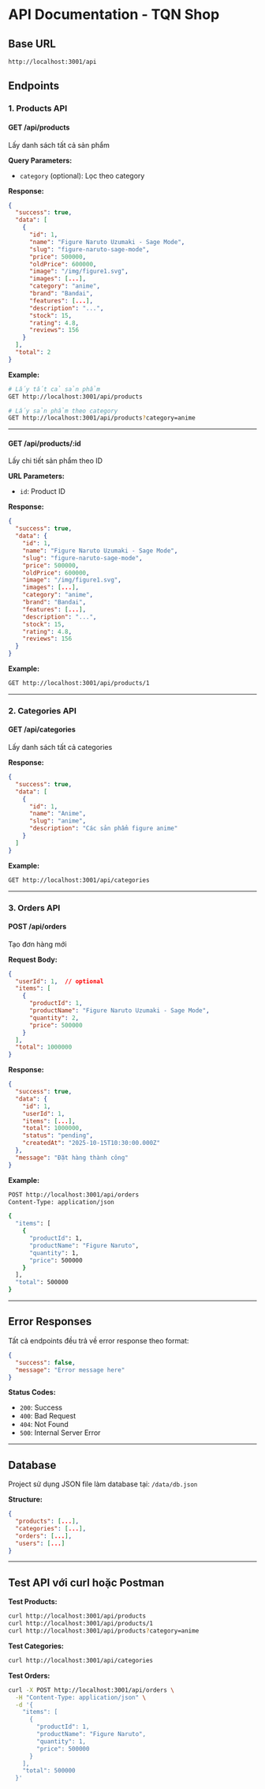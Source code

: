 # API Documentation - TQN Shop

## Base URL
```
http://localhost:3001/api
```

## Endpoints

### 1. Products API

#### GET /api/products
Lấy danh sách tất cả sản phẩm

**Query Parameters:**
- `category` (optional): Lọc theo category

**Response:**
```json
{
  "success": true,
  "data": [
    {
      "id": 1,
      "name": "Figure Naruto Uzumaki - Sage Mode",
      "slug": "figure-naruto-sage-mode",
      "price": 500000,
      "oldPrice": 600000,
      "image": "/img/figure1.svg",
      "images": [...],
      "category": "anime",
      "brand": "Bandai",
      "features": [...],
      "description": "...",
      "stock": 15,
      "rating": 4.8,
      "reviews": 156
    }
  ],
  "total": 2
}
```

**Example:**
```bash
# Lấy tất cả sản phẩm
GET http://localhost:3001/api/products

# Lấy sản phẩm theo category
GET http://localhost:3001/api/products?category=anime
```

---

#### GET /api/products/:id
Lấy chi tiết sản phẩm theo ID

**URL Parameters:**
- `id`: Product ID

**Response:**
```json
{
  "success": true,
  "data": {
    "id": 1,
    "name": "Figure Naruto Uzumaki - Sage Mode",
    "slug": "figure-naruto-sage-mode",
    "price": 500000,
    "oldPrice": 600000,
    "image": "/img/figure1.svg",
    "images": [...],
    "category": "anime",
    "brand": "Bandai",
    "features": [...],
    "description": "...",
    "stock": 15,
    "rating": 4.8,
    "reviews": 156
  }
}
```

**Example:**
```bash
GET http://localhost:3001/api/products/1
```

---

### 2. Categories API

#### GET /api/categories
Lấy danh sách tất cả categories

**Response:**
```json
{
  "success": true,
  "data": [
    {
      "id": 1,
      "name": "Anime",
      "slug": "anime",
      "description": "Các sản phẩm figure anime"
    }
  ]
}
```

**Example:**
```bash
GET http://localhost:3001/api/categories
```

---

### 3. Orders API

#### POST /api/orders
Tạo đơn hàng mới

**Request Body:**
```json
{
  "userId": 1,  // optional
  "items": [
    {
      "productId": 1,
      "productName": "Figure Naruto Uzumaki - Sage Mode",
      "quantity": 2,
      "price": 500000
    }
  ],
  "total": 1000000
}
```

**Response:**
```json
{
  "success": true,
  "data": {
    "id": 1,
    "userId": 1,
    "items": [...],
    "total": 1000000,
    "status": "pending",
    "createdAt": "2025-10-15T10:30:00.000Z"
  },
  "message": "Đặt hàng thành công"
}
```

**Example:**
```bash
POST http://localhost:3001/api/orders
Content-Type: application/json

{
  "items": [
    {
      "productId": 1,
      "productName": "Figure Naruto",
      "quantity": 1,
      "price": 500000
    }
  ],
  "total": 500000
}
```

---

## Error Responses

Tất cả endpoints đều trả về error response theo format:

```json
{
  "success": false,
  "message": "Error message here"
}
```

**Status Codes:**
- `200`: Success
- `400`: Bad Request
- `404`: Not Found
- `500`: Internal Server Error

---

## Database

Project sử dụng JSON file làm database tại: `/data/db.json`

**Structure:**
```json
{
  "products": [...],
  "categories": [...],
  "orders": [...],
  "users": [...]
}
```

---

## Test API với curl hoặc Postman

**Test Products:**
```bash
curl http://localhost:3001/api/products
curl http://localhost:3001/api/products/1
curl http://localhost:3001/api/products?category=anime
```

**Test Categories:**
```bash
curl http://localhost:3001/api/categories
```

**Test Orders:**
```bash
curl -X POST http://localhost:3001/api/orders \
  -H "Content-Type: application/json" \
  -d '{
    "items": [
      {
        "productId": 1,
        "productName": "Figure Naruto",
        "quantity": 1,
        "price": 500000
      }
    ],
    "total": 500000
  }'
```

